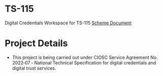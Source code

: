 # TS-115
Digital Credentials Workspace for TS-115
[Scheme Document](./scheme/scheme.md)

# Project Details
* This project is being carried out under CIOSC Service Agreement No. 2022‐07 ‐ National Technical Specification for digital credentials and digital trust services.